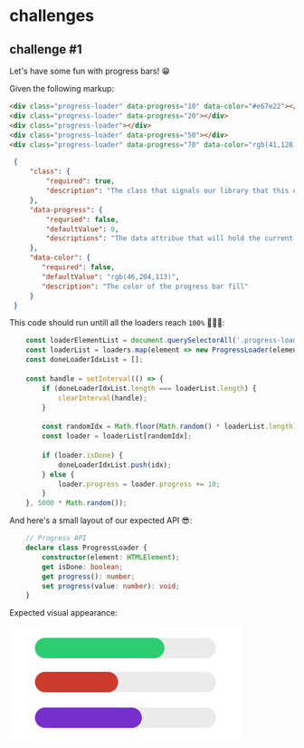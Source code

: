 # challenges

## challenge #1

Let's have some fun with progress bars! 😁

Given the following markup:

``` html
<div class="progress-loader" data-progress="10" data-color="#e67e22"></div>
<div class="progress-loader" data-progress="20"></div>
<div class="progress-loader"></div>
<div class="progress-loader" data-progress="50"></div>
<div class="progress-loader" data-progress="70" data-color="rgb(41,128,185)"></div>
```

``` json
 {
     "class": {
         "required": true,
         "description": "The class that signals our library that this element is a progress loader."
     },
     "data-progress": {
         "requried": false,
         "defaultValue": 0,
         "descriptions": "The data attribue that will hold the current value displayed by the progress bar"
     },
     "data-color": {
        "required": false,
        "defaultValue": "rgb(46,204,113)",
        "description": "The color of the progress bar fill"
     }
 }
```

This code should run untill all the loaders reach `100%` 🥱😴🥱:
``` javascript
    const loaderElementList = document.querySelectorAll('.progress-loader');
    const loaderList = loaders.map(element => new ProgressLoader(element));
    const doneLoaderIdxList = [];

    const handle = setInterval(() => {
        if (doneLoaderIdxList.length === loaderList.length) {
            clearInterval(handle);
        }

        const randomIdx = Math.floor(Math.random() * loaderList.length);
        const loader = loaderList[randomIdx];

        if (loader.isDone) {
            doneLoaderIdxList.push(idx);
        } else {
            loader.progress = loader.progress += 10;
        }
    }, 5000 * Math.random());
```

And here's a small layout of our expected API 😎:
``` typescript
    // Progress API
    declare class ProgressLoader {
        constructor(element: HTMLElement);
        get isDone: boolean;
        get progress(): number;
        set progress(value: number): void;
    }
```

Expected visual appearance:

![](resources/challenge-1-mock.png)
